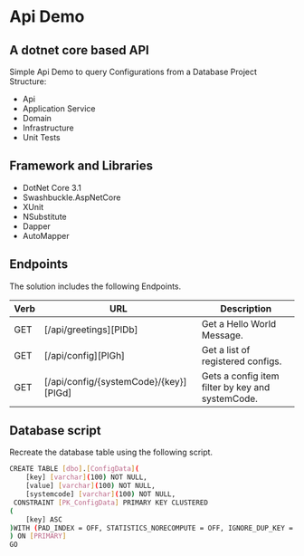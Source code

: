 # Api Demo
## A dotnet core based API
Simple Api Demo to query Configurations from a Database
Project Structure:
- Api
- Application Service
- Domain
- Infrastructure
- Unit Tests

## Framework and Libraries

- DotNet Core 3.1
- Swashbuckle.AspNetCore
- XUnit
- NSubstitute
- Dapper
- AutoMapper

## Endpoints

The solution includes the following Endpoints.

| Verb | URL | Description |
| ------ | ------ | ------ |
| GET | [/api/greetings][PlDb] |Get a Hello World Message.
| GET | [/api/config][PlGh] |Get a list of registered configs.
| GET | [/api/config/{systemCode}/{key}][PlGd] |Gets a config item filter by key and systemCode.


## Database script

Recreate the database table using the following script.

```sh
CREATE TABLE [dbo].[ConfigData](
	[key] [varchar](100) NOT NULL,
	[value] [varchar](100) NOT NULL,
	[systemcode] [varchar](100) NOT NULL,
 CONSTRAINT [PK_ConfigData] PRIMARY KEY CLUSTERED 
(
	[key] ASC
)WITH (PAD_INDEX = OFF, STATISTICS_NORECOMPUTE = OFF, IGNORE_DUP_KEY = OFF, ALLOW_ROW_LOCKS = ON, ALLOW_PAGE_LOCKS = ON, OPTIMIZE_FOR_SEQUENTIAL_KEY = OFF) ON [PRIMARY]
) ON [PRIMARY]
GO
```


